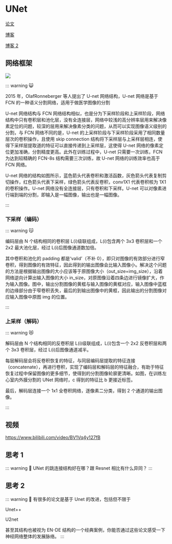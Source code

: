 # UNet

[论文](https://arxiv.org/pdf/1505.04597.pdf)

[博客](https://blog.csdn.net/Formlsl/article/details/80373200)

[博客 2](https://blog.csdn.net/BreakingDawn0/article/details/103435768?spm=1001.2101.3001.6650.16&utm_medium=distribute.pc_relevant.none-task-blog-2%7Edefault%7EBlogCommendFromBaidu%7ERate-16-103435768-blog-87979765.t5_layer_targeting_s&depth_1-utm_source=distribute.pc_relevant.none-task-blog-2%7Edefault%7EBlogCommendFromBaidu%7ERate-16-103435768-blog-87979765.t5_layer_targeting_s&utm_relevant_index=19)

## 网络框架

![](https://pic-hdu-cs-wiki-1307923872.cos.ap-shanghai.myqcloud.com/boxcnoo4bKuLo5qQdQmRP2H75Sb.png)


::: warning 😺

2015 年，OlafRonneberger 等人提出了 U-net 网络结构，U-net 网络是基于 FCN 的一种语义分割网络，适用于做医学图像的分割

U-net 网络结构与 FCN 网络结构相似，也是分为下采样阶段和上采样阶段，网络结构中只有卷积层和池化层，没有全连接层，网络中较浅的高分辨率层用来解决像素定位的问题，较深的层用来解决像素分类的问题，从而可以实现图像语义级别的分割，与 FCN 网络不同的是，U-net 的上采样阶段与下采样阶段采用了相同数量层次的卷积操作，且使用 skip connection 结构将下采样层与上采样层相连，使得下采样层提取道的特征可以直接传递到上采样层，这使得 U-net 网络的像素定位更加准确，分割精度更高。此外在训练过程中，U-net 只需要一次训练，FCN 为达到较精确的 FCN-8s 结构需要三次训练，故 U-net 网络的训练效率也高于 FCN 网络。

U-net 网络的结构如图所示，蓝色箭头代表卷积和激活函数，灰色箭头代表复制剪切操作，红色箭头代表下采样，绿色箭头代表反卷积，conv1X1 代表卷积核为 1X1 的卷积操作。U-net 网络没有全连接层，只有卷积和下采样。U-net 可以对像素进行端到端的分割，即输入是一幅图像，输出也是一幅图像。

:::

### 下采样（编码）

::: warning 😽

编码层由 N 个结构相同的卷积层 L(i)级联组成，L(i)包含两个 3x3 卷积层和一个 2x2 最大池化层，经过 L(i)后图像通道数加倍。

其中卷积和池化的 padding 都是‘valid’（不补 0），即只对图像的有效部分进行窄卷积，得到图像的有效特征，因此得到的输出图像会比输入图像小。解决这个问题的方法是根据输出图像的大小应该等于原图像大小（out_size=img_size），沿着网络逆向计算出输入图像的大小 in_size，对原图像沿着四条边进行镜像扩大，作为输入图像。图中，输出分割图像的黄框与输入图像的黄框对应，输入图像中蓝框的边缘部分由于窄卷积丢失，最后的到输出图像中的黄框，因此输出的分割图像对应输入图像中原图 img 的位置。

:::

### 上采样（解码）

::: warning 😻

解码层由 N 个结构相同的反卷积层 L(i)级联组成，L(i)包含一个 2x2 反卷积层和两个 3x3 卷积层，经过 L(i)后图像通道减半。

每层解码层会将反卷积恢复的特征，与同层编码层提取的特征连接（concatenate），再进行卷积，实现了编码层和解码层的特征融合，有助于特征恢复过程中保留图像的更多细节，使得到的分割图像轮廓更清晰。如图，在训练左心室内外膜分割的 UNet 网络时，c 得到的特征比 b 更接近标签。

最后，解码层连接一个 1x1 全卷积网络，逐像素二分类，得到 2 个通道的输出图像。

:::

## 视频

https://www.bilibili.com/video/BV1Vq4y127fB

## 思考 1
::: warning 🤔
UNet 的跳连接结构好在哪？跟 Resnet 相比有什么异同？
:::
## 思考 2

::: warning 🐒
有很多的论文是基于 Unet 的改进，包括但不限于

Unet++

U2net

甚至其结构也被视为 EN-DE 结构的一个经典案例，你能否通过这些论文感受一下神经网络整体的发展脉络。
:::